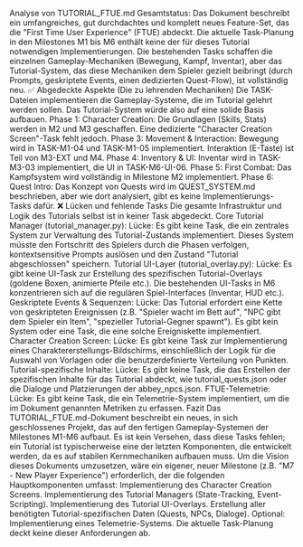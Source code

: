 Analyse von TUTORIAL_FTUE.md
Gesamtstatus: Das Dokument beschreibt ein umfangreiches, gut durchdachtes und komplett neues Feature-Set, das die "First Time User Experience" (FTUE) abdeckt. Die aktuelle Task-Planung in den Milestones M1 bis M6 enthält keine der für dieses Tutorial notwendigen Implementierungen.
Die bestehenden Tasks schaffen die einzelnen Gameplay-Mechaniken (Bewegung, Kampf, Inventar), aber das Tutorial-System, das diese Mechaniken dem Spieler gezielt beibringt (durch Prompts, geskriptete Events, einen dedizierten Quest-Flow), ist vollständig neu.
✅ Abgedeckte Aspekte (Die zu lehrenden Mechaniken)
Die TASK-Dateien implementieren die Gameplay-Systeme, die im Tutorial gelehrt werden sollen. Das Tutorial-System würde also auf eine solide Basis aufbauen.
Phase 1: Character Creation: Die Grundlagen (Skills, Stats) werden in M2 und M3 geschaffen. Eine dedizierte "Character Creation Screen"-Task fehlt jedoch.
Phase 3: Movement & Interaction: Bewegung wird in TASK-M1-04 und TASK-M1-05 implementiert. Interaktion (E-Taste) ist Teil von M3-EXT und M4.
Phase 4: Inventory & UI: Inventar wird in TASK-M3-03 implementiert, die UI in TASK-M6-UI-06.
Phase 5: First Combat: Das Kampfsystem wird vollständig in Milestone M2 implementiert.
Phase 6: Quest Intro: Das Konzept von Quests wird im QUEST_SYSTEM.md beschrieben, aber wie dort analysiert, gibt es keine Implementierungs-Tasks dafür.
❌ Lücken und fehlende Tasks
Die gesamte Infrastruktur und Logik des Tutorials selbst ist in keiner Task abgedeckt.
Core Tutorial Manager (tutorial_manager.py):
Lücke: Es gibt keine Task, die ein zentrales System zur Verwaltung des Tutorial-Zustands implementiert. Dieses System müsste den Fortschritt des Spielers durch die Phasen verfolgen, kontextsensitive Prompts auslösen und den Zustand "Tutorial abgeschlossen" speichern.
Tutorial UI-Layer (tutorial_overlay.py):
Lücke: Es gibt keine UI-Task zur Erstellung des spezifischen Tutorial-Overlays (goldene Boxen, animierte Pfeile etc.). Die bestehenden UI-Tasks in M6 konzentrieren sich auf die regulären Spiel-Interfaces (Inventar, HUD etc.).
Geskriptete Events & Sequenzen:
Lücke: Das Tutorial erfordert eine Kette von geskripteten Ereignissen (z.B. "Spieler wacht im Bett auf", "NPC gibt dem Spieler ein Item", "spezieller Tutorial-Gegner spawnt"). Es gibt kein System oder eine Task, die eine solche Ereigniskette implementiert.
Character Creation Screen:
Lücke: Es gibt keine Task zur Implementierung eines Charaktererstellungs-Bildschirms, einschließlich der Logik für die Auswahl von Vorlagen oder die benutzerdefinierte Verteilung von Punkten.
Tutorial-spezifische Inhalte:
Lücke: Es gibt keine Task, die das Erstellen der spezifischen Inhalte für das Tutorial abdeckt, wie tutorial_quests.json oder die Dialoge und Platzierungen der abbey_npcs.json.
FTUE-Telemetrie:
Lücke: Es gibt keine Task, die ein Telemetrie-System implementiert, um die im Dokument genannten Metriken zu erfassen.
Fazit
Das TUTORIAL_FTUE.md-Dokument beschreibt ein neues, in sich geschlossenes Projekt, das auf den fertigen Gameplay-Systemen der Milestones M1-M6 aufbaut.
Es ist kein Versehen, dass diese Tasks fehlen; ein Tutorial ist typischerweise eine der letzten Komponenten, die entwickelt werden, da es auf stabilen Kernmechaniken aufbauen muss.
Um die Vision dieses Dokuments umzusetzen, wäre ein eigener, neuer Milestone (z.B. "M7 - New Player Experience") erforderlich, der die folgenden Hauptkomponenten umfasst:
Implementierung des Character Creation Screens.
Implementierung des Tutorial Managers (State-Tracking, Event-Scripting).
Implementierung des Tutorial UI-Overlays.
Erstellung aller benötigten Tutorial-spezifischen Daten (Quests, NPCs, Dialoge).
Optional: Implementierung eines Telemetrie-Systems.
Die aktuelle Task-Planung deckt keine dieser Anforderungen ab.
